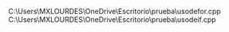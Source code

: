 C:\Users\MXLOURDES\OneDrive\Escritorio\prueba\usodefor.cpp
C:\Users\MXLOURDES\OneDrive\Escritorio\prueba\usodeif.cpp

